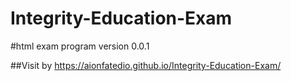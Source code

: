 # Integrity-Education-Exam

#html exam program version 0.0.1

##Visit by https://aionfatedio.github.io/Integrity-Education-Exam/
